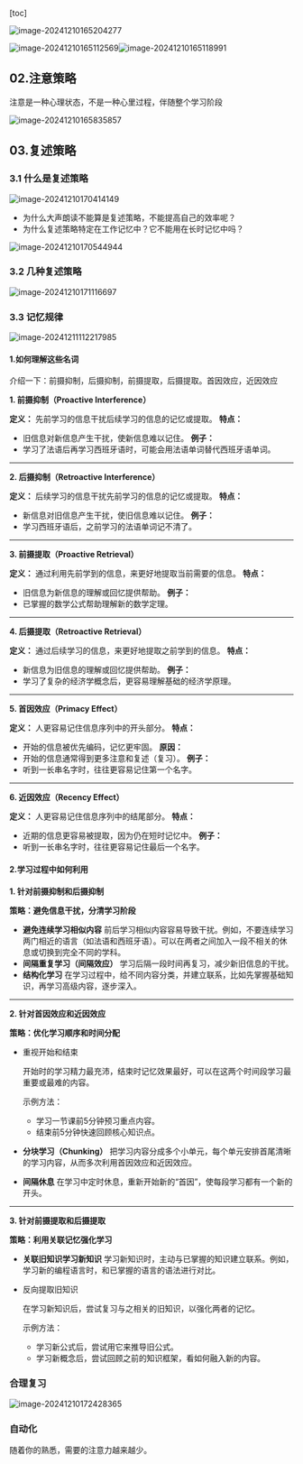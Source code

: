 [toc]



![image-20241210165204277](./../_pic_/image-20241210165204277.png)

![image-20241210165112569](./../_pic_/image-20241210165112569.png)![image-20241210165118991](./../_pic_/image-20241210165118991.png)





## 02.注意策略

注意是一种心理状态，不是一种心里过程，伴随整个学习阶段

![image-20241210165835857](./../_pic_/image-20241210165835857.png)



## 03.复述策略

### 3.1 什么是复述策略

![image-20241210170414149](./../_pic_/image-20241210170414149.png)

- 为什么大声朗读不能算是复述策略，不能提高自己的效率呢？
- 为什么复述策略特定在工作记忆中？它不能用在长时记忆中吗？

![image-20241210170544944](./../_pic_/image-20241210170544944.png)

### 3.2 几种复述策略

![image-20241210171116697](./../_pic_/image-20241210171116697.png)



### 3.3 记忆规律

![image-20241211112217985](./../_pic_/image-20241211112217985.png)

#### 1.如何理解这些名词

介绍一下：前摄抑制，后摄抑制，前摄提取，后摄提取。首因效应，近因效应

**1. 前摄抑制（Proactive Interference）**

**定义：**
先前学习的信息干扰后续学习的信息的记忆或提取。
**特点：**

- 旧信息对新信息产生干扰，使新信息难以记住。
  **例子：**
- 学习了法语后再学习西班牙语时，可能会用法语单词替代西班牙语单词。

------

**2. 后摄抑制（Retroactive Interference）**

**定义：**
后续学习的信息干扰先前学习的信息的记忆或提取。
**特点：**

- 新信息对旧信息产生干扰，使旧信息难以记住。
  **例子：**
- 学习西班牙语后，之前学习的法语单词记不清了。

------

**3. 前摄提取（Proactive Retrieval）**

**定义：**
通过利用先前学到的信息，来更好地提取当前需要的信息。
**特点：**

- 旧信息为新信息的理解或回忆提供帮助。
  **例子：**
- 已掌握的数学公式帮助理解新的数学定理。

------

**4. 后摄提取（Retroactive Retrieval）**

**定义：**
通过后续学习的信息，来更好地提取之前学到的信息。
**特点：**

- 新信息为旧信息的理解或回忆提供帮助。
  **例子：**
- 学习了复杂的经济学概念后，更容易理解基础的经济学原理。

------

**5. 首因效应（Primacy Effect）**

**定义：**
人更容易记住信息序列中的开头部分。
**特点：**

- 开始的信息被优先编码，记忆更牢固。
  **原因：**
- 开始的信息通常得到更多注意和复述（复习）。
  **例子：**
- 听到一长串名字时，往往更容易记住第一个名字。

------

**6. 近因效应（Recency Effect）**

**定义：**
人更容易记住信息序列中的结尾部分。
**特点：**

- 近期的信息更容易被提取，因为仍在短时记忆中。
  **例子：**
- 听到一长串名字时，往往更容易记住最后一个名字。

#### 2.学习过程中如何利用

**1. 针对前摄抑制和后摄抑制**

**策略：避免信息干扰，分清学习阶段**

- **避免连续学习相似内容**
  前后学习相似内容容易导致干扰。例如，不要连续学习两门相近的语言（如法语和西班牙语）。可以在两者之间加入一段不相关的休息或切换到完全不同的学科。
- **间隔重复学习（间隔效应）**
  学习后隔一段时间再复习，减少新旧信息的干扰。
- **结构化学习**
  在学习过程中，给不同内容分类，并建立联系，比如先掌握基础知识，再学习高级内容，逐步深入。

------

**2. 针对首因效应和近因效应**

**策略：优化学习顺序和时间分配**

- 重视开始和结束

  开始时的学习精力最充沛，结束时记忆效果最好，可以在这两个时间段学习最重要或最难的内容。

  示例方法：

  - 学习一节课前5分钟预习重点内容。
  - 结束前5分钟快速回顾核心知识点。

- **分块学习（Chunking）**
  把学习内容分成多个小单元，每个单元安排首尾清晰的学习内容，从而多次利用首因效应和近因效应。

- **间隔休息**
  在学习中定时休息，重新开始新的“首因”，使每段学习都有一个新的开头。

------

**3. 针对前摄提取和后摄提取**

**策略：利用关联记忆强化学习**

- **关联旧知识学习新知识**
  学习新知识时，主动与已掌握的知识建立联系。例如，学习新的编程语言时，和已掌握的语言的语法进行对比。

- 反向提取旧知识

  在学习新知识后，尝试复习与之相关的旧知识，以强化两者的记忆。

  示例方法：

  - 学习新公式后，尝试用它来推导旧公式。
  - 学习新概念后，尝试回顾之前的知识框架，看如何融入新的内容。

### 合理复习



![image-20241210172428365](./../_pic_/image-20241210172428365.png)



### 自动化

随着你的熟悉，需要的注意力越来越少。